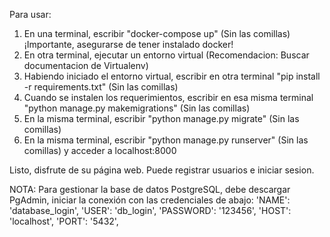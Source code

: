 Para usar:
1) En una terminal, escribir "docker-compose up" (Sin las comillas) ¡Importante, asegurarse de tener instalado docker!
2) En otra terminal, ejecutar un entorno virtual (Recomendacion: Buscar documentacion de Virtualenv)
3) Habiendo iniciado el entorno virtual, escribir en otra terminal "pip install -r requirements.txt" (Sin las comillas)
4) Cuando se instalen los requerimientos, escribir en esa misma terminal "python manage.py makemigrations" (Sin las comillas)
5) En la misma terminal, escribir "python manage.py migrate" (Sin las comillas)
6) En la misma terminal, escribir "python manage.py runserver" (Sin las comillas) y acceder a localhost:8000

Listo, disfrute de su página web. Puede registrar usuarios e iniciar sesion.

NOTA: Para gestionar la base de datos PostgreSQL, debe descargar PgAdmin, iniciar la conexión con las credenciales de abajo:
        'NAME': 'database_login',
        'USER': 'db_login',
        'PASSWORD': '123456',
        'HOST': 'localhost',
        'PORT': '5432',